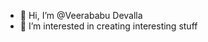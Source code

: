 - 👋 Hi, I’m @Veerababu Devalla
- 👀 I’m interested in creating interesting stuff

<!---
Veerababu-148/Veerababu-148 is a ✨ special ✨ repository because its `README.md` (this file) appears on your GitHub profile.
You can click the Preview link to take a look at your changes.
--->
